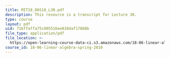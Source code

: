 ```yaml
---
title: MIT18_06S10_L30.pdf
description: This resource is a transcript for Lecture 30.
type: course
layout: pdf
uid: 71bffaffa75c005516ee010daf17868b
file_type: application/pdf
file_location: >-
  https://open-learning-course-data-ci.s3.amazonaws.com/18-06-linear-algebra-spring-2010/71bffaffa75c005516ee010daf17868b_MIT18_06S10_L30.pdf
course_id: 18-06-linear-algebra-spring-2010
---
```

